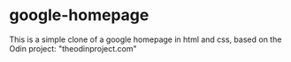 # google-homepage
This is a simple clone of a google homepage in html and css, based on the Odin project: "theodinproject.com"
